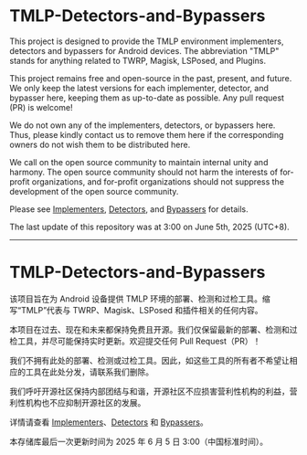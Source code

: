 # TMLP-Detectors-and-Bypassers

This project is designed to provide the TMLP environment implementers, detectors and bypassers for Android devices. The abbreviation "TMLP" stands for anything related to TWRP, Magisk, LSPosed, and Plugins. 

This project remains free and open-source in the past, present, and future. We only keep the latest versions for each implementer, detector, and bypasser here, keeping them as up-to-date as possible. Any pull request (PR) is welcome! 

We do not own any of the implementers, detectors, or bypassers here. Thus, please kindly contact us to remove them here if the corresponding owners do not wish them to be distributed here. 

We call on the open source community to maintain internal unity and harmony. The open source community should not harm the interests of for-profit organizations, and for-profit organizations should not suppress the development of the open source community. 

Please see [Implementers](./Implementers/README.md), [Detectors](./Detectors/README.md), and [Bypassers](./Bypassers/README.md) for details. 

The last update of this repository was at 3:00 on June 5th, 2025 (UTC+8). 

---

# TMLP-Detectors-and-Bypassers

该项目旨在为 Android 设备提供 TMLP 环境的部署、检测和过检工具。缩写“TMLP”代表与 TWRP、Magisk、LSPosed 和插件相关的任何内容。

本项目在过去、现在和未来都保持免费且开源。我们仅保留最新的部署、检测和过检工具，并尽可能保持实时更新。欢迎提交任何 Pull Request（PR）！

我们不拥有此处的部署、检测或过检工具。因此，如这些工具的所有者不希望让相应的工具在此处分发，请联系我们删除。

我们呼吁开源社区保持内部团结与和谐，开源社区不应损害营利性机构的利益，营利性机构也不应抑制开源社区的发展。

详情请查看 [Implementers](./Implementers/README.md)、[Detectors](./Detectors/README.md) 和 [Bypassers](./Bypassers/README.md)。

本存储库最后一次更新时间为 2025 年 6 月 5 日 3:00（中国标准时间）。
